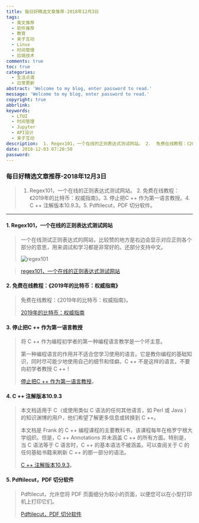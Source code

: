 ```yaml
---
title: 每日好精选文章推荐-2018年12月3日
tags:
  - 美文推荐
  - 软件推荐
  - 教育
  - 亲子互动
  - Linux
  - 时间管理
  - 后端技术
comments: true
toc: true
categories:
  - 生活点滴
  - 日常更新
abstract: 'Welcome to my blog, enter password to read.'
message: 'Welcome to my blog, enter password to read.'
copyright: true
abbrlink: 
keywords:
  - LTUI
  - 时间管理
  - Jupyter
  - API设计
  - 亲子互动
description:  1. Regex101，一个在线的正则表达式测试网站。 2.  免费在线教程：《2019年的比特币：权威指南》。3. 停止把C ++ 作为第一语言教授。4. C ++ 注解版本10.9.3。5. Pdftilecut，PDF 切分软件。
date: 2018-12-03 07:20:50
password:
---
```

<script type="text/javascript" src="/js/src/bai.js"></script>

### 每日好精选文章推荐-2018年12月3日
>  1. Regex101，一个在线的正则表达式测试网站。 2.  免费在线教程：《2019年的比特币：权威指南》。3. 停止把C ++ 作为第一语言教授。4. C ++ 注解版本10.9.3。5. Pdftilecut，PDF 切分软件。

---
#### 1. Regex101，一个在线的正则表达式测试网站
> 一个在线测试正则表达式的网站，比较赞的地方是右边会显示对应正则各个部分的意思，用来调试和学习都是非常好的。还部分支持中文。
> 
> ![regex101](https://ws1.sinaimg.cn/large/006tNbRwgy1fxt5odshpsj30j60h3t9i.jpg)

> [regex101，一个在线的正则表达式测试网站](http://www.tmtpost.com/3616844.html)

#### 2. 免费在线教程：《2019年的比特币：权威指南》
> 免费在线教程：《2019年的比特币：权威指南》。
>
> [2019年的比特币：权威指南](https://stadivm.com/blog/bitcoin-guide/)

#### 3. 停止把C ++ 作为第一语言教授
> 将 C ++ 作为编程初学者的第一种编程语言教学是一个坏主意。
>
> 第一种编程语言的作用并不适合您学习使用的语言。它是教你编程的基础知识，同时尽可能少地使用自己的细节和怪癖。C ++ 不是这样的语言。不要向初学者教授 C ++！
> 
> [停止把C ++ 作为第一语言教授](https://ibob.github.io/blog/2018/11/22/stop-teaching-cpp/)。

#### 4. C ++ 注解版本10.9.3
> 本文档适用于 C（或使用类似 C 语法的任何其他语言，如 Perl 或 Java ）的知识渊博的用户，他们希望了解更多信息或转换到 C ++。
> 
> 本文档是 Frank 的 C ++ 编程课程的主要教科书，该课程每年在格罗宁根大学组织。但是，C ++  Annotations 并未涵盖 C ++ 的所有方面。特别是，当 C 语法等于 C 语言时，C ++ 的基本语法不被涵盖。可以查阅关于 C 的任何基础书籍来刷新 C ++ 的那一部分的语法。
> 
> [C ++ 注解版本10.9.3](http://www.icce.rug.nl/documents/cplusplus/)。

#### 5. Pdftilecut，PDF 切分软件
> Pdftilecut，允许您将 PDF 页面细分为较小的页面，以便您可以在小型打印机上打印它们。
> 
> [Pdftilecut，PDF 切分软件](https://github.com/oxplot/pdftilecut)


